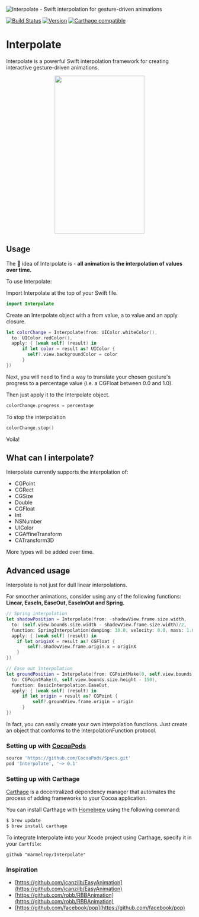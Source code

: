 ![Interpolate - Swift interpolation for gesture-driven animations](https://cloud.githubusercontent.com/assets/889949/14937965/8b70c90a-0f16-11e6-972a-0ffa39df3e3d.png)

[![Build Status](https://travis-ci.org/marmelroy/Interpolate.svg?branch=master)](https://travis-ci.org/marmelroy/PeekPop) [![Version](http://img.shields.io/cocoapods/v/Interpolate.svg)](http://cocoapods.org/?q=PeekPop)
[![Carthage compatible](https://img.shields.io/badge/Carthage-compatible-4BC51D.svg?style=flat)](https://github.com/Carthage/Carthage)

# Interpolate
Interpolate is a powerful Swift interpolation framework for creating interactive gesture-driven animations.

<p align="center"><img src="http://i.giphy.com/26FxolLz3AR1oz61y.gif" width="242" height="425"/></p>

## Usage

The :key: idea  of Interpolate is -
**all animation is the interpolation of values over time.**    

To use Interpolate:

Import Interpolate at the top of your Swift file.

```swift
import Interpolate
```

Create an Interpolate object with a from value, a to value and an apply closure.

```swift
let colorChange = Interpolate(from: UIColor.whiteColor(),
  to: UIColor.redColor(),
  apply: { [weak self] (result) in
      if let color = result as? UIColor {
        self?.view.backgroundColor = color
      }
})
```

Next, you will need to find a way to translate your chosen gesture's progress to a percentage value (i.e. a CGFloat between 0.0 and 1.0).

Then just apply it to the Interpolate object.
```swift
colorChange.progress = percentage
```

To stop the interpolation
```swift
colorChange.stop()
```

Voila!

## What can I interpolate?

Interpolate currently supports the interpolation of:
- CGPoint
- CGRect
- CGSize
- Double
- CGFloat
- Int
- NSNumber
- UIColor
- CGAffineTransform
- CATransform3D

More types will be added over time.

## Advanced usage

Interpolate is not just for dull linear interpolations.

For smoother animations, consider using any of the following functions: **Linear, EaseIn, EaseOut, EaseInOut and Spring.**

```swift
// Spring interpolation
let shadowPosition = Interpolate(from: -shadowView.frame.size.width,
  to: (self.view.bounds.size.width - shadowView.frame.size.width)/2,
  function: SpringInterpolation(damping: 30.0, velocity: 0.0, mass: 1.0, stiffness: 100.0),
  apply: { [weak self] (result) in
    if let originX = result as? CGFloat {
        self?.shadowView.frame.origin.x = originX
    }
})

// Ease out interpolation
let groundPosition = Interpolate(from: CGPointMake(0, self.view.bounds.size.height),
  to: CGPointMake(0, self.view.bounds.size.height - 150),
  function: BasicInterpolation.EaseOut,
  apply: { [weak self] (result) in
      if let origin = result as? CGPoint {
          self?.groundView.frame.origin = origin
      }
})
```

In fact, you can easily create your own interpolation functions. Just create an object that conforms to the InterpolationFunction protocol.

### Setting up with [CocoaPods](http://cocoapods.org/?q=Interpolate)
```ruby
source 'https://github.com/CocoaPods/Specs.git'
pod 'Interpolate', '~> 0.1'
```

### Setting up with Carthage

[Carthage](https://github.com/Carthage/Carthage) is a decentralized dependency manager that automates the process of adding frameworks to your Cocoa application.

You can install Carthage with [Homebrew](http://brew.sh/) using the following command:

```bash
$ brew update
$ brew install carthage
```

To integrate Interpolate into your Xcode project using Carthage, specify it in your `Cartfile`:

```ogdl
github "marmelroy/Interpolate"
```

### Inspiration
- [https://github.com/icanzilb/EasyAnimation](https://github.com/icanzilb/EasyAnimation)
- [https://github.com/robb/RBBAnimation](https://github.com/robb/RBBAnimation)
- [https://github.com/facebook/pop](https://github.com/facebook/pop)
